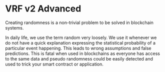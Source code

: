 # VRF v2 Advanced

<GradientTextWrapp>
  Creating randomness is a non-trivial problem to be solved in blockchain systems. 
</GradientTextWrapp>

In daily life, we use the term random very loosely. We use it whenever we do not have a quick explanation expressing the statistical probability of a particular event happening. This leads to wrong assumptions and false predictions. This is fatal when used in blockchains as everyone has access to the same data and pseudo randomness could be easily detected and used to trick your smart contract or application.
